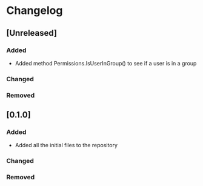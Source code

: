 # Changelog

## [Unreleased]
### Added
- Added method Permissions.IsUserInGroup() to see if a user is in a group
### Changed
### Removed

## [0.1.0]
### Added
- Added all the initial files to the repository
### Changed
### Removed